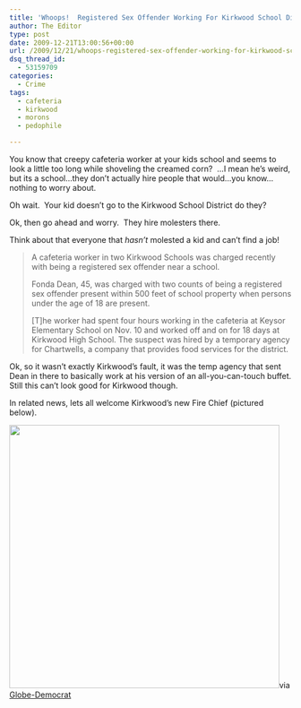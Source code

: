 ```yaml
---
title: 'Whoops!  Registered Sex Offender Working For Kirkwood School District'
author: The Editor
type: post
date: 2009-12-21T13:00:56+00:00
url: /2009/12/21/whoops-registered-sex-offender-working-for-kirkwood-school-district/
dsq_thread_id:
  - 53159709
categories:
  - Crime
tags:
  - cafeteria
  - kirkwood
  - morons
  - pedophile

---
```

You know that creepy cafeteria worker at your kids school and seems to look a little too long while shoveling the creamed corn?  &#8230;I mean he&#8217;s weird, but its a school&#8230;they don&#8217;t actually hire people that would&#8230;you know&#8230;nothing to worry about.

Oh wait.  Your kid doesn&#8217;t go to the Kirkwood School District do they?

Ok, then go ahead and worry.  They hire molesters there.

Think about that everyone that _hasn&#8217;t_ molested a kid and can&#8217;t find a job!

> A cafeteria worker in two Kirkwood Schools was charged recently with being a registered sex offender near a school.
> 
> Fonda Dean, 45, was charged with two counts of being a registered sex offender present within 500 feet of school property when persons under the age of 18 are present.
> 
> [T]he worker had spent four hours working in the cafeteria at Keysor Elementary School on Nov. 10 and worked off and on for 18 days at Kirkwood High School. The suspect was hired by a temporary agency for Chartwells, a company that provides food services for the district.

Ok, so it wasn&#8217;t exactly Kirkwood&#8217;s fault, it was the temp agency that sent Dean in there to basically work at his version of an all-you-can-touch buffet. Still this can&#8217;t look good for Kirkwood though.

In related news, lets all welcome Kirkwood&#8217;s new Fire Chief (pictured below).

[<img class="aligncenter size-full wp-image-2607" title="Screen shot 2009-12-20 at 8.34.18 PM" src="http://punchingkitty.com/wp-content/uploads/2009/12/Screen-shot-2009-12-20-at-8.34.18-PM-e1261362996831.png" alt="" width="482" height="470" srcset="http://media.punchingkitty.com/wordpress/2009/12/Screen-shot-2009-12-20-at-8.34.18-PM-e1261362996831.png 482w, http://media.punchingkitty.com/wordpress/2009/12/Screen-shot-2009-12-20-at-8.34.18-PM-e1261362996831-300x292.png 300w" sizes="(max-width: 482px) 100vw, 482px" />][1]via <a href="http://www.globe-democrat.com/news/2009/dec/19/registered-sex-offender-found-working-local-school/" target="_blank">Globe-Democrat</a>

 [1]: http://punchingkitty.com/wp-content/uploads/2009/12/Screen-shot-2009-12-20-at-8.34.18-PM.png